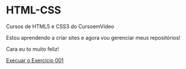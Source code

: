 # HTML-CSS
 Cursos de HTML5 e CSS3 do CursoemVídeo

Estou aprendendo a criar sites e agora vou gerenciar meus repositórios!

Cara eu to muito feliz!

<a href="https://rique94.github.io/html-css/exercicios/ex001/ex001.html">Execuar o Exercício 001